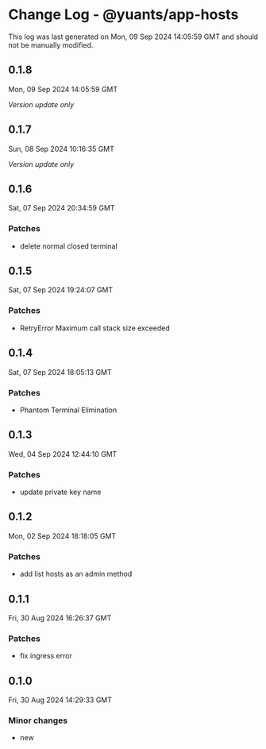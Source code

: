 # Change Log - @yuants/app-hosts

This log was last generated on Mon, 09 Sep 2024 14:05:59 GMT and should not be manually modified.

## 0.1.8
Mon, 09 Sep 2024 14:05:59 GMT

_Version update only_

## 0.1.7
Sun, 08 Sep 2024 10:16:35 GMT

_Version update only_

## 0.1.6
Sat, 07 Sep 2024 20:34:59 GMT

### Patches

- delete normal closed terminal

## 0.1.5
Sat, 07 Sep 2024 19:24:07 GMT

### Patches

- RetryError Maximum call stack size exceeded

## 0.1.4
Sat, 07 Sep 2024 18:05:13 GMT

### Patches

- Phantom Terminal Elimination

## 0.1.3
Wed, 04 Sep 2024 12:44:10 GMT

### Patches

- update private key name

## 0.1.2
Mon, 02 Sep 2024 18:18:05 GMT

### Patches

- add list hosts as an admin method

## 0.1.1
Fri, 30 Aug 2024 16:26:37 GMT

### Patches

- fix ingress error

## 0.1.0
Fri, 30 Aug 2024 14:29:33 GMT

### Minor changes

- new

